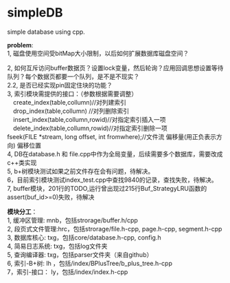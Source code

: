 # simpleDB
simple database using cpp.  

  

**problem**:  
1, 磁盘使用空间受bitMap大小限制，以后如何扩展数据库磁盘空间？  

2, 如何互斥访问buffer数据页？设置lock变量，然后轮询？应用回调思想设置等待队列？每个数据页都要一个队列，是不是不现实？  
2.2, 是否已经实现pin固定住块的功能？  
3, 索引模块需提供的接口：（参数根据需要调整）  
　create_index(table,collumn)//对列建索引  
　drop_index(table,collumn) //对列删除索引  
　insert_index(table,collumn,rowid)//对指定索引插入一项  
　delete_index(table,collumn,rowid)//对指定索引删除一项  
fseek(FILE *stream, long offset, int fromwhere);//文件流 偏移量(用正负表示方向) 偏移位置  
4, DB在database.h 和 file.cpp中作为全局变量，后续需要多个数据库，需要改成c++类实现   
5, b+树模块测试如果之前文件存在会有问题，待解决。  
6，目前索引模块测试index_test.cpp中查找9840的记录，查找失败，待解决。  
7, buffer模块，201行的TODO,运行曾出现过215行Buf_StrategyLRU函数的assert(buf_id>=0)失败，待解决
  
  
**模块分工**：  
1, 缓冲区管理:   mnb，包括strorage/buffer.h/cpp  
2, 段页式文件管理:hrc，包括strorage/file.h-cpp, page.h-cpp, segment.h-cpp  
3, 数据库核心:    txg，包括core/database.h-cpp, config.h  
4, 简易日志系统:  txg，包括log文件夹  
5, 查询编译器:    txg，包括parser文件夹（来自github）  
6, 索引-B+树:     lh ，包括/index/BPlusTree/b_plus_tree.h-cpp  
7，索引-接口：     ly，包括/index/index.h-cpp
